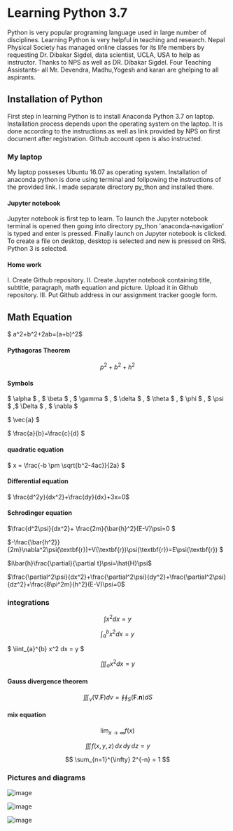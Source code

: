 # Learning Python 3.7

Python is very popular programing language used in large number of disciplines. Learning Python is very helpful in teaching and research. Nepal Physical Society has managed online classes for its life members by requesting Dr. Dibakar Sigdel, data scientist, UCLA, USA to help as instructor. Thanks to NPS as well as DR. Dibakar Sigdel. Four  Teaching Assistants- all Mr. Devendra, Madhu,Yogesh and karan are ghelping to all aspirants. 

## Installation of Python

First step in learning Python is to install Anaconda Python 3.7 on laptop. Installation process depends upon the operating system on the laptop. It is done according to the instructions as well as link provided by NPS on first document after registration. Github account open is also instructed.

### My laptop

My laptop posseses Ubuntu 16.07 as operating system. Installation of anaconda python is done using terminal and follpowing the instructions of the provided link. I made separate directory py_thon and installed there.

#### Jupyter notebook

Jupyter notebook is first tep to learn. To launch the Jupyter notebook terminal is opened then going into directory py_thon 'anaconda-navigation' is typed and enter is pressed. Finally launch on Jupyter notebook is clicked. To create a file on desktop, desktop is selected and new is pressed on RHS. Python 3 is selected.

#### Home work

I.   Create Github repository.
II.  Create Jupyter notebook containing title, subtitle, paragraph, math equation  and picture. Upload it in    Github repository.
III. Put Github address in our assignment tracker google form.

## Math Equation

$ a^2+b^2+2ab=(a+b)^2$

#### Pythagoras Theorem

$$ p^2+b^2+h^2$$

#### Symbols

$ \alpha $ , $ \beta $ , $ \gamma $ , $ \delta $ , $ \theta $ , $ \phi $ , $ \psi $ ,$ \Delta $ , $ \nabla $

$ \vec{a} $

$ \frac{a}{b}=\frac{c}{d} $

#### quadratic equation

$ x = \frac{-b \pm \sqrt{b^2-4ac}}{2a} $

#### Differential equation

$ \frac{d^2y}{dx^2}+\frac{dy}{dx}+3x=0$

#### Schrodinger equation

$\frac{d^2\psi}{dx^2}+ \frac{2m}{\bar{h}^2}(E-V)\psi=0 $

$-\frac{\bar{h^2}}{2m}\nabla^2\psi(\textbf{r})+V(\textbf{r})\psi(\textbf{r})=E\psi(\textbf{r}) $

$i\bar{h}\frac{\partial}{\partial t}\psi=\hat{H}\psi$

$\frac{\partial^2\psi}{dx^2}+\frac{\partial^2\psi}{dy^2}+\frac{\partial^2\psi}{dz^2}+\frac{8\pi^2m}{h^2}(E-V)\psi=0$

### integrations

$$ \int x^2 dx =y $$

$$ \int_{a}^{b} x^2 dx = y $$

$ \iint_{a}^{b} x^2 dx = y $

$$ \iiint_a x^2 dx = y $$

#### Gauss divergence theorem

$$ \iiint_v (\nabla.\textbf{F})dv=\oint\oint_S (\textbf{F}.\textbf{n})dS $$

#### mix equation

$$\lim_{x\to\infty} f(x)$$

$$\iiint f(x,y,z) \,dx\,dy\,dz= y $$

$$ \sum_{n=1}^{\infty} 2^{-n} = 1 $$


### Pictures and diagrams

![image](srbthapa.jpg)

![image](https://bmc.edu.np/images/building.jpg)

![image](http://tribhuvan-university.edu.np/upload_file/images/setting/1573622854_1280670262_logo%20small.png)


```python

```

